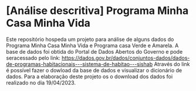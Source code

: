 # [Análise descritiva] Programa Minha Casa Minha Vida
Este repositório hospeda um projeto para análise de alguns dados do Programa Minha Casa Minha Vida e Programa casa Verde e Amarela.
A base de dados foi obtida do Portal de Dados Abertos do Governo e pode seracessado pelo link: https://dados.gov.br/dados/conjuntos-dados/dados-de-programas-habitacionais---sistema-de-habitao---sishab
Através do link é possível fazer o dowload da base de dados e visualizar o dicionário de dados.
Para a elaboração deste projeto os o download dos dados foi realizado no dia 19/04/2023.
